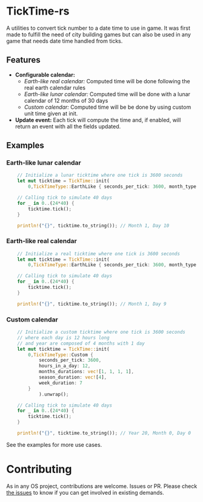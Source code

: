 # TickTime-rs
A utilities to convert tick number to a date time to use in game. 
It was first made to fulfill the need of city building games but can also be used in any game that needs date time handled from ticks.

## Features

- **Configurable calendar:**
  - *Earth-like real calendar:* Computed time will be done following the real earth calendar rules
  - *Earth-like lunar calendar:* Computed time will be done with a lunar calendar of 12 months of 30 days  
  - *Custom calendar:* Computed time will be be done by using custom unit time given at init. 
- **Update event:** Each tick will compute the time and, if enabled, will return an event with all the fields updated. 

## Examples 

### Earth-like lunar calendar

```rust
    // Initialize a lunar ticktime where one tick is 3600 seconds
    let mut ticktime = TickTime::init(
        0,TickTimeType::EarthLike { seconds_per_tick: 3600, month_type: EarthLikeMonthType::Lunar }).unwrap();

    // Calling tick to simulate 40 days
    for _ in 0..(24*40) {
        ticktime.tick();
    }

    println!("{}", ticktime.to_string()); // Month 1, Day 10
``` 

### Earth-like real calendar

```rust
    // Initialize a real ticktime where one tick is 3600 seconds
    let mut ticktime = TickTime::init(
        0,TickTimeType::EarthLike { seconds_per_tick: 3600, month_type: EarthLikeMonthType::Real }).unwrap();

    // Calling tick to simulate 40 days
    for _ in 0..(24*40) {
        ticktime.tick();
    }

    println!("{}", ticktime.to_string()); // Month 1, Day 9
``` 

### Custom calendar

```rust
    // Initialize a custom ticktime where one tick is 3600 seconds
    // where each day is 12 hours long
    // and year are composed of 4 months with 1 day
    let mut ticktime = TickTime::init(
        0,TickTimeType::Custom {
            seconds_per_tick: 3600,
            hours_in_a_day: 12,
            months_durations: vec![1, 1, 1, 1],
            season_duration: vec![4],
            week_duration: 7
        }
            ).unwrap();

    // Calling tick to simulate 40 days
    for _ in 0..(24*40) {
        ticktime.tick();
    }

    println!("{}", ticktime.to_string()); // Year 20, Month 0, Day 0
``` 

See the examples for more use cases.

# Contributing

As in any OS project, contributions are welcome. Issues or PR. Please check [the issues](https://github.com/grzi/ticktime-rs/issues)  to know if you can get involved in existing demands.
